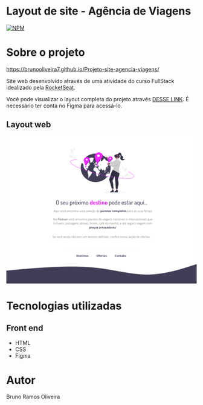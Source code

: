 # Layout de site - Agência de Viagens  
[![NPM](https://img.shields.io/npm/l/react)](https://github.com/devsuperior/sds1-wmazoni/blob/master/LICENSE) 

# Sobre o projeto

https://brunooliveira7.github.io/Projeto-site-agencia-viagens/

Site web desenvolvido através de uma atividade do curso FullStack idealizado pela [RocketSeat](https://www.rocketseat.com.br/).

Você pode visualizar o layout completa do projeto através [DESSE LINK](https://www.figma.com/design/7oBtItTwuNt4OwCcsqApwu/Projeto01-Extra-(Copy)?node-id=1-2&t=CQ4x7gVLZ44YOxGK-0). É necessário ter conta no Figma para acessá-lo.


## Layout web
![Mobile 1](https://raw.githubusercontent.com/brunooliveira7/Projeto-site-agencia-viagem/main/images/Site%20Viagem.jpg)

# Tecnologias utilizadas

## Front end
- HTML 
- CSS
- Figma

# Autor

Bruno Ramos Oliveira
